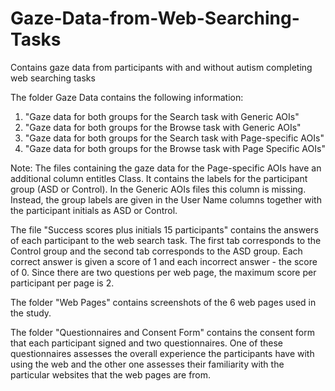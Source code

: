 # Gaze-Data-from-Web-Searching-Tasks
Contains gaze data from participants with and without autism completing web searching tasks

The folder Gaze Data contains the following information: 

1) "Gaze data for both groups for the Search task with Generic AOIs"
2) "Gaze data for both groups for the Browse task with Generic AOIs"
3) "Gaze data for both groups for the Search task with Page-specific AOIs"
4) "Gaze data for both groups for the Browse task with Page Specific AOIs"

Note: The files containing the gaze data for the Page-specific AOIs have an additional column entitles Class. It contains the labels for the participant group (ASD or Control). In the Generic AOIs files this column is missing. Instead, the group labels are given in the User Name columns together with the participant initials as ASD or Control.

The file "Success scores plus initials 15 participants" contains the answers of each participant to the web search task. The first tab corresponds to the Control group and the second tab corresponds to the ASD group. Each correct answer is given a score of 1 and each incorrect answer - the score of 0. Since there are two questions per web page, the maximum score per participant per page is 2.

The folder "Web Pages" contains screenshots of the 6 web pages used in the study.

The folder "Questionnaires and Consent Form" contains the consent form that each participant signed and two questionnaires. One of these questionnaires assesses the overall experience the participants have with using the web and the other one assesses their familiarity with the particular websites that the web pages are from.
